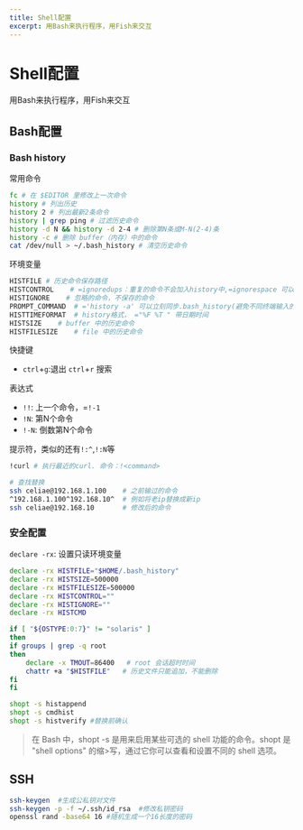 ```yaml
---
title: Shell配置
excerpt: 用Bash来执行程序，用Fish来交互
---
```

# Shell配置

用Bash来执行程序，用Fish来交互

## Bash配置
### Bash history

常用命令
```bash
fc # 在 $EDITOR 里修改上一次命令
history # 列出历史
history 2 # 列出最新2条命令
history | grep ping # 过滤历史命令
history -d N && history -d 2-4 # 删除第N条或M-N(2-4)条
history -c # 删除 buffer（内存）中的命令
cat /dev/null > ~/.bash_history # 清空历史命令
```

环境变量
```bash
HISTFILE # 历史命令保存路径
HISTCONTROL    # =ignoredups：重复的命令不会加入history中,=ignorespace 可以忽略空格开头的命令行（一些发行版默认 Arch需要配置,这可提高安全性），=ignoreboth:打开以上的两个特性
HISTIGNORE    # 忽略的命令，不保存的命令
PROMPT_COMMAND  # ='history -a' 可以立刻同步.bash_history(避免不同终端输入的不同命令)
HISTTIMEFORMAT  # history格式， ="%F %T " 带日期时间
HISTSIZE    # buffer 中的历史命令
HISTFILESIZE    # file 中的历史命令
```

快捷键
- `ctrl`+`g`:退出 `ctrl`+`r` 搜索

表达式
- `!!`: 上一个命令，=`!-1`
- `!N`: 第N个命令
- `!-N`: 倒数第N个命令

提示符，类似的还有`!:^`,`!:N`等
```bash
!curl # 执行最近的curl. 命令：!<command>

# 查找替换
ssh celiae@192.168.1.100    # 之前输过的命令
^192.168.1.100^192.168.10^  # 例如将老ip替换成新ip
ssh celiae@192.168.10       # 修改后的命令
```

### 安全配置
`declare -rx`: 设置只读环境变量

```bash
declare -rx HISTFILE="$HOME/.bash_history"
declare -rx HISTSIZE=500000
declare -rx HISTFILESIZE=500000
declare -rx HISTCONTROL=""
declare -rx HISTIGNORE=""
declare -rx HISTCMD

if [ "${OSTYPE:0:7}" != "solaris" ]
then
if groups | grep -q root
then
    declare -x TMOUT=86400   # root 会话超时时间
    chattr +a "$HISTFILE"   # 历史文件只能追加，不能删除
fi
fi

shopt -s histappend
shopt -s cmdhist
shopt -s histverify #替换前确认
```

> 在 Bash 中，shopt -s 是用来启用某些可选的 shell 功能的命令。shopt 是 "shell options" 的缩>写，通过它你可以查看和设置不同的 shell 选项。


## SSH

```bash
ssh-keygen  #生成公私钥对文件
ssh-keygen -p -f ~/.ssh/id_rsa  #修改私钥密码
openssl rand -base64 16 #随机生成一个16长度的密码
```